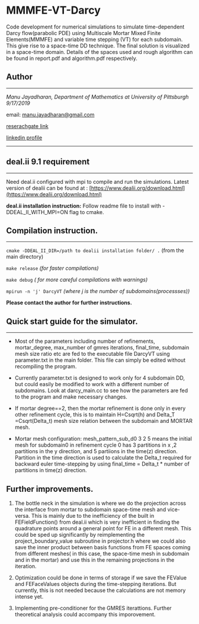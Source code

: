 # MMMFE-VT-Darcy
Code development for numerical simulations to simulate time-dependent Darcy flow(parabolic PDE) using Multiscale Mortar Mixed Finite Elements(MMMFE) and variable time stepping (VT) for each subdomain. This give rise to a space-time DD technique. The final solution is visualized in a space-time domain. Details of the spaces used and rough algorithm can be found in report.pdf and algorithm.pdf respectively.

## Author
-----------
*Manu Jayadharan, Department of Mathematics at University of Pittsburgh 9/17/2019*

email: [manu.jayadharan@gmail.com](manu.jayadharan@gmail.com)

[reserachgate link](https://www.researchgate.net/profile/Manu_Jayadharan)

[linkedin profile](https://www.linkedin.com/in/manu-jayadharan/)

--------------------------------------------------------------------

## deal.ii 9.1 requirement
---------------------------------------
Need deal.ii configured with mpi  to compile and run the simulations. Latest version of dealii can be found at : [https://www.dealii.org/download.html](https://www.dealii.org/download.html)

**deal.ii installation instruction:** Follow readme file to install with -DDEAL_II_WITH_MPI=ON flag to cmake. 


## Compilation instruction.
-------------------------------------------
`cmake -DDEAL_II_DIR=/path to dealii installation folder/ .` (from the main directory)

`make release` *(for faster compilations)*

`make debug` *( for more careful compilations with warnings)*

`mpirun -n 'j' DarcyVT` *(where j is the number of subdomains(processses))*

**Please contact the author for further instructions.**

## Quick start guide for the simulator.
-------------------------------------
* Most of the parameters including number of refinements, mortar_degree, max_number of gmres iterations, final_time, subdomain mesh size
ratio etc are fed to the executable file DarcyVT using parameter.txt in the main folder. This file can simply be edited 
without recompiling the program.

* Currently parameter.txt is designed to work only for 4 subdomain DD, but could easily be modified to work with a different number of subdomains. Look at darcy_main.cc to see how the parameters are fed to the program and make necessary changes.

* If mortar degree==2, then the mortar refinement is done only in every other refinement cycle, this is to maintain H=Csqrt(h) and Delta_T =Csqrt(Delta_t) mesh size relation between the subdomain and MORTAR mesh.

* Mortar mesh configuration: 
  mesh_pattern_sub_d0 3 2 5 means the initial mesh for subdomain0 in refinement cycle 0 has 3 partitions in x ,2 partitions     in the y direction, and 5 partiions in the time(z) direction. Partition in the time direction is used to calculate the       Delta_t   required for backward euler time-stepping by using final_time = Delta_t * number of partitions in time(z)           direction.

Further improvements.
---------------------
1. The bottle neck in the simulation is where we do the projection across the interface from mortar to subdomain space-time mesh and vice-versa. This is mainly due to the inefficiency of the built in FEFieldFunction() from deal.ii which is very inefficient in finding the quadrature points around a general point for FE in a different mesh.  This could be sped up significantly by reimplementing the project_boundary_value subroutine in projector.h where we could also save the inner product between basis functions from FE spaces coming from different meshes( in this case, the space-time mesh in subdomain and in the mortar) and use this in the remaining projections in the iteration.

2. Optimization could be done in terms of storage if we save the FEValue and FEFaceValues objects during the time-stepping iterations. But currently, this is not needed because the calculations are not memory intense yet. 

3. Implementing pre-conditioner for the GMRES iterattions. Further theoretical analysis could accompany this imporovement.
